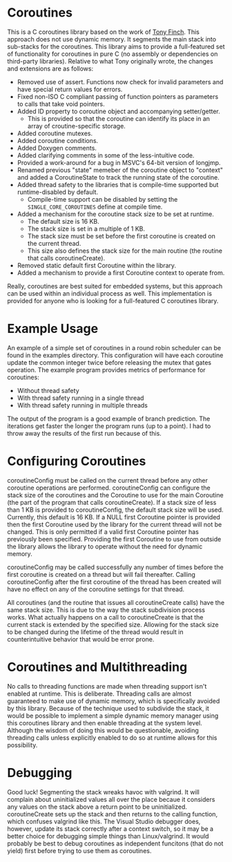 # Coroutines
This is a C coroutines library based on the work of [Tony Finch](http://www.dotat.at/cgi/git/picoro.git).  This approach does not use dynamic memory.  It segments the main stack into sub-stacks for the coroutines.  This library aims to provide a full-featured set of functionality for coroutines in pure C (no assembly or dependencies on third-party libraries).  Relative to what Tony originally wrote, the changes and extensions are as follows:
* Removed use of assert.  Functions now check for invalid parameters and have special return values for errors.
* Fixed non-ISO C compliant passing of function pointers as parameters to calls that take void pointers.
* Added ID property to coroutine object and accompanying setter/getter.
  * This is provided so that the coroutine can identify its place in an array of croutine-specific storage.
* Added coroutine mutexes.
* Added coroutine conditions.
* Added Doxygen comments.
* Added clarifying comments in some of the less-intuitive code.
* Provided a work-around for a bug in MSVC's 64-bit version of longjmp.
* Renamed previous "state" memeber of the coroutine object to "context" and added a CoroutineState to track the running state of the coroutine.
* Added thread safety to the libraries that is compile-time supported but runtime-disabled by default.
  * Compile-time support can be disabled by setting the `SINGLE_CORE_COROUTINES` define at compile time.
* Added a mechanism for the coroutine stack size to be set at runtime.
  * The default size is 16 KB.
  * The stack size is set in a multiple of 1 KB.
  * The stack size must be set before the first coroutine is created on the current thread.
  * This size also defines the stack size for the main routine (the routine that calls coroutineCreate).
* Removed static default first Coroutine within the library.
* Added a mechanism to provide a first Coroutine context to operate from.

Really, coroutines are best suited for embedded systems, but this approach can be used within an individual process as well.  This implementation is provided for anyone who is looking for a full-featured C coroutines library.

# Example Usage
An example of a simple set of coroutines in a round robin scheduler can be found in the examples directory.  This configuration will have each coroutine update the common integer twice before releasing the mutex that gates operation.  The example program provides metrics of performance for coroutines:
* Without thread safety
* With thread safety running in a single thread
* With thread safety running in multiple threads

The output of the program is a good example of branch prediction.  The iterations get faster the longer the program runs (up to a point).  I had to throw away the results of the first run because of this.

# Configuring Coroutines
coroutineConfig must be called on the current thread before any other coroutine operations are performed.  coroutineConfig can configure the stack size of the coroutines and the Coroutine to use for the main Coroutine (the part of the program that calls coroutineCreate).  If a stack size of less than 1 KB is provided to coroutineConfig, the default stack size will be used.  Currently, this default is 16 KB.  If a NULL first Coroutine pointer is provided then the first Coroutine used by the library for the current thread will not be changed.  This is only permitted if a valid first Coroutine pointer has previously been specified.  Providing the first Coroutine to use from outside the library allows the library to operate without the need for dynamic memory.

coroutineConfig may be called successfully any number of times before the first coroutine is created on a thread but will fail thereafter.  Calling coroutineConfig after the first coroutine of the thread has been created will have no effect on any of the coroutine settings for that thread.

All coroutines (and the routine that issues all coroutineCreate calls) have the same stack size.  This is due to the way the stack subdivision process works.  What actually happens on a call to coroutineCreate is that the current stack is extended by the specified size.  Allowing for the stack size to be changed during the lifetime of the thread would result in counterintuitive behavior that would be error prone.

# Coroutines and Multithreading
No calls to threading functions are made when threading support isn't enabled at runtime.  This is deliberate.  Threading calls are almost guaranteed to make use of dynamic memory, which is specifically avoided by this library.  Because of the technique used to subdivide the stack, it would be possible to implement a simple dynamic memory manager using this coroutines library and then enable threading at the system level.  Although the wisdom of doing this would be questionable, avoiding threading calls unless explicitly enabled to do so at runtime allows for this possibility.

# Debugging
Good luck!  Segmenting the stack wreaks havoc with valgrind.  It will complain about uninitialized values all over the place becaue it considers any values on the stack above a return point to be uninitialized.  coroutineCreate sets up the stack and then returns to the calling function, which confuses valgrind like this.  The Visual Studio debugger does, however, update its stack correctly after a context switch, so it may be a better choice for debugging simple things than Linux/valgrind.  It would probably be best to debug coroutines as independent funcitons (that do not yield) first before trying to use them as coroutines.

